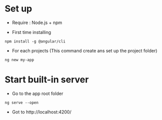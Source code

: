 # Set up

- Require : Node.js + npm

- First time installing

`npm install -g @angular/cli`

- For each projects (This command create ans set up the project folder)

`ng new my-app`

# Start built-in server

- Go to the app root folder

`ng serve --open`

- Got to http://localhost:4200/

